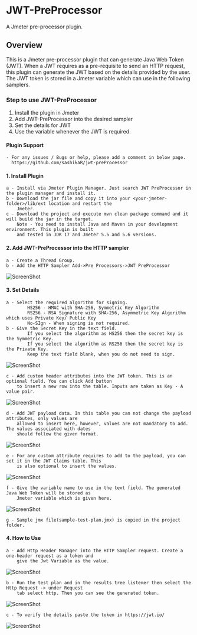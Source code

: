 # JWT-PreProcessor
A Jmeter pre-processor plugin. 

## Overview
This is a Jmeter pre-processor plugin that can generate Java Web Token (JWT). When a JWT requires as a pre-requisite
to send an HTTP request, this plugin can generate the JWT based on the details provided by
the user. The JWT token is stored in a Jmeter variable which can use in the following samplers.

### Step to use JWT-PreProcessor

1. Install the plugin in Jmeter
2. Add JWT-PreProcessor into the desired sampler
3. Set the details for JWT 
4. Use the variable whenever the JWT is required.

#### Plugin Support
    - For any issues / Bugs or help, please add a comment in below page.
      https://github.com/sashikaR/jwt-preProcessor

#### 1. Install Plugin
    a - Install via Jmeter Plugin Manager. Just search JWT PreProcessor in the plugin manager and install it.
    b - Download the jar file and copy it into your <your-jmeter-folder>/lib/ext location and restart the
        Jmeter.
    c - Download the project and execute mvn clean package command and it will build the jar in the target.
        Note - You need to install Java and Maven in your development environment. This plugin is built
        and tested in JDK 17 and Jmeter 5.5 and 5.6 versions.

#### 2. Add JWT-PreProcessor into the HTTP sampler

    a - Create a Thread Group.
    b - Add the HTTP Sampler Add->Pre Processors->JWT PreProcessor
 ![ScreenShot](images/image-1.png)

#### 3. Set Details

    a - Select the required algorithm for signing. 
            HS256 - HMAC with SHA-256, Symmetric Key Algorithm
            RS256 - RSA Signature with SHA-256, Asymmetric Key Algorithm which uses Private Key/ Public Key
            No-SIgn - When signing is not required.
    b - Give the Secret Key in the text field.
            If you select the algorithm as HS256 then the secret key is the Symmetric Key.
            If you select the algorithm as RS256 then the secret key is the Private Key.
            Keep the text field blank, when you do not need to sign.
![ScreenShot](images/image-2.png)

    c - Add custom header attributes into the JWT token. This is an optional field. You can click Add button
        to insert a new row into the table. Inputs are taken as Key - A value pair.
![ScreenShot](images/image-3.png)

    d - Add JWT payload data. In this table you can not change the payload attributes, only values are 
        allowed to insert here, however, values are not mandatory to add. The values associated with dates
        should follow the given format.
![ScreenShot](images/image-4.png)

    e - For any custom attribute requires to add to the payload, you can set it in the JWT Claims table. This
        is also optional to insert the values. 
![ScreenShot](images/image-5.png)

    f - Give the variable name to use in the text field. The generated Java Web Token will be stored as
        Jmeter variable which is given here. 
![ScreenShot](images/image-6.png)

    g - Sample jmx file(sample-test-plan.jmx) is copied in the project folder.


#### 4. How to Use

    a - Add Http Header Manager into the HTTP Sampler request. Create a one-header request as a token and 
        give the Jwt Variable as the value.
![ScreenShot](images/image-7.png)

    b - Run the test plan and in the results tree listener then select the Http Request -> under Request
        tab select http. Then you can see the generated token.
![ScreenShot](images/image-8.png)

    c - To verify the details paste the token in https://jwt.io/ 
![ScreenShot](images/image-9.png)


